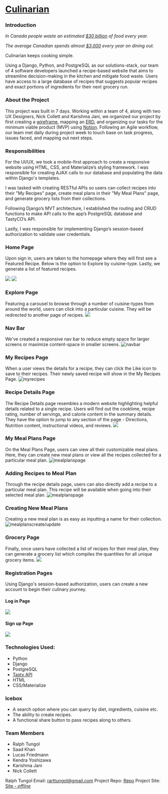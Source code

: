 # [Culinarian](https://culinarian-sei55.herokuapp.com/)



### Introduction

_In Canada people waste an estimated [$30 billion](https://www.cbc.ca/news/business/canada-food-waste-1.3813965) of food every year._

_The average Canadian spends almost [$3,000](https://www150.statcan.gc.ca/t1/tbl1/en/tv.action?pid=1110012501) every year on dining out._

Culinarian keeps cooking simple.

Using a Django, Python, and PostgreSQL as our solutions-stack, our team of 4 software developers launched a recipe-based website that aims to streamline decision-making in the kitchen and mitigate food waste. Users have access to a large database of recipes that suggests popular recipes and exact portions of ingredients for their next grocery run.

### About the Project
This project was built in 7 days. Working within a team of 4, along with two UX Designers, Nick Collett and Karishma Jani, we organized our project by first creating a [wireframe](https://www.figma.com/file/KmUPhWQxVPztGLhFxzJMVN/Collabathon?node-id=167%3A813), mapping an [ERD](https://lucid.app/lucidchart/78f5650d-cdb2-45c6-a92a-3285be5d8009/edit?viewport_loc=-1706%2C-645%2C2493%2C1122%2C0_0&invitationId=inv_b0952405-cfc6-4620-8334-bb4c4707eb1a), and organizing our tasks for the minimum viable product (MVP) using [Notion](https://www.notion.so/f802231124e345e38edb4db5b1e4b008?v=12e1bfb756a147a88750053b30b02be1). Following an Agile workflow, our team met daily during project week to touch base on task progress, issues faced, and mapping out next steps.   

### Responsibilities

For the UI/UX, we took a mobile-first approach to create a responsive website using HTML, CSS, and Materialize’s styling framework. I was responsible for creating AJAX calls to our database and populating the data within Django's templates. 

I was tasked with creating RESTful APIs so users can collect recipes into their "My Recipes" page, create meal plans in their "My Meal Plans" page, and generate grocery lists from their collections.

Following Django’s MVT architecture, I established the routing and CRUD functions to make API calls to the app’s PostgreSQL database and TastyCO’s API. 

Lastly, I was responsible for implementing Django’s session-based authorization to validate user credentials.


### Home Page
Upon sign in, users are taken to the homepage where they will first see a Featured Recipe. Below is the option to Explore by cuisine-type. Lastly, we generate a list of featured recipes. 

<img src="https://i.imgur.com/bu8ZXid.gif">
<img src="https://i.imgur.com/OOrGzJ0.png">

### Explore Page

Featuring a carousel to browse through a number of cuisine-types from around the world, users can click into a particular cuisine. They will be redirected to another page of recipes. 
<img src="https://i.imgur.com/gmJyfdy.gif">

### Nav Bar

We've created a responsive nav bar to reduce empty space for larger screens or maximize content-space in smaller screens. 
<img alt="navbar" src="https://i.imgur.com/eE7p9Ul.gif">

### My Recipes Page

When a user views the details for a recipe, they can click the Like icon to save to their recipes. Their newly saved recipe will show in the My Recipes Page. 
<img alt="myrecipes" src="https://i.imgur.com/xLZ0Nbm.gif">

### Recipe Details Page

The Recipe Details page resembles a modern website highlighting helpful details related to a single recipe. Users will find out the cooktime, recipe rating, number of servings, and calorie content in the summary details. They have the option to jump to any section of the page - Directions, Nutrition content, instructional videos, and reviews. 
<img src="https://i.imgur.com/Wzykr4U.gif">

### My Meal Plans Page

On the Meal Plans Page, users can view all their customizable meal plans. Here, they can create new meal plans or view all the recipes collected for a particular meal plan.
<img alt="mealplanspage" src="https://i.imgur.com/qgkhZ1C.png">

### Adding Recipes to Meal Plan

Through the recipe details page, users can also directly add a recipe to a particular meal plan. This recipe will be available when going into their selected meal plan. 
<img alt="mealplanspage" src="https://i.imgur.com/oTplFje.gif">

### Creating New Meal Plans

Creating a new meal plan is as easy as inputting a name for their collection. 
<img alt="mealplanscreate/update" src="https://i.imgur.com/ZqHE0J4.png">

### Grocery Page

Finally, once users have collected a list of recipes for their meal plan, they can generate a grocery list which compiles the quantities for all unique grocery items. 
<img src="https://i.imgur.com/hVQQQzV.png">

### Registration Pages
Using Django's session-based authorization, users can create a new account to begin their culinary journey. 

#### Log in Page
<img src="https://i.imgur.com/lBQ4uhW.png">

#### Sign up Page
<img src="https://i.imgur.com/iZOOcYy.png">

### Technologies Used:
- Python
- Django
- PostgreSQL
- [Tasty API](https://rapidapi.com/apidojo/api/tasty/)
- HTML
- CSS/Materialize


### Icebox

- A search option where you can query by diet, ingredients, cuisine etc.
- The ability to create recipes.
- A functional share button to pass recipes along to others. 

### Team Members
- Ralph Tungol
- Saad Khan
- Lucas Friedmann
- Kendra Yoshizawa
- Karishma Jani
- Nick Collett


Ralph Tungol
Email: rarttungol@gmail.com
Project Repo: [Repo](https://github.com/tungolra/project-3/tree/development)
Project Site: [Site - _offline_]()

